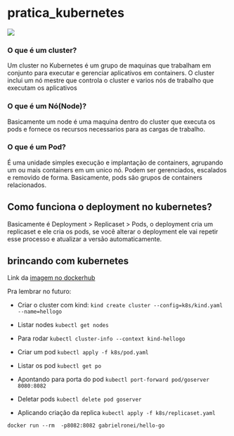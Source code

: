 # pratica_kubernetes
<img src="https://matthewpalmer.net/kubernetes-app-developer/articles/networking-overview.png"/>

### O que é um cluster?
Um cluster no Kubernetes é um grupo de maquinas que trabalham em conjunto para executar e gerenciar aplicativos em containers. O cluster inclui um nó mestre que controla o cluster e varios nós de trabalho que executam os aplicativos
 
### O que é um Nó(Node)?
Basicamente um node é uma maquina dentro do cluster que executa os pods e fornece os recursos necessarios para as cargas de trabalho. 

### O que é um Pod?
É uma unidade simples execução e implantação de containers, agrupando um ou mais containers em um unico nó. Podem ser gerenciados, escalados e removido de forma. Basicamente, pods são grupos de containers relacionados.

## Como funciona o deployment no kubernetes?
Basicamente é Deployment > Replicaset > Pods, o deployment cria um replicaset e ele cria os pods, se você alterar o deployment ele vai repetir esse processo e atualizar a versão automaticamente.

## brincando com kubernetes

Link da [imagem no dockerhub](https://hub.docker.com/r/gabrielronei/hello-go) 

Pra lembrar no futuro:

- Criar o cluster com kind:
`kind create cluster --config=k8s/kind.yaml --name=hellogo`

- Listar nodes
`kubectl get nodes`

- Para rodar
`kubectl cluster-info --context kind-hellogo`

- Criar um pod
`kubectl apply -f k8s/pod.yaml`

- Listar os pod
`kubectl get po`

- Apontando para porta do pod
`kubectl port-forward pod/goserver 8080:8082`

- Deletar pods
`kubectl delete pod goserver`
 
- Aplicando criação da replica
`kubectl apply -f k8s/replicaset.yaml`

`docker run --rm  -p8082:8082 gabrielronei/hello-go`
